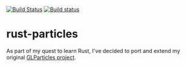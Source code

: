 [![Build Status](https://travis-ci.org/AlexEne/rust-particles.svg?branch=master)](https://travis-ci.org/AlexEne/rust-particles) [![Build status](https://ci.appveyor.com/api/projects/status/5vj1s905srbj0h7s?svg=true)](https://ci.appveyor.com/project/AlexEne/rust-particles)

# rust-particles

As part of my quest to learn Rust, I've decided to port and extend my original [GLParticles project](https://github.com/AlexEne/GL_Particles).
